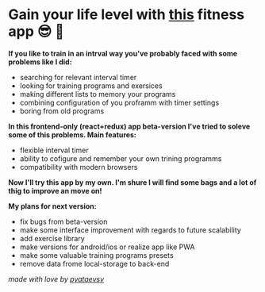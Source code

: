 # Gain your life level with [this](https://pyataevsv.github.io/intervalWorkout/) fitness app :sunglasses: :muscle:

**If you like to train in an intrval way you've probably faced with some problems like I did:**
* searching for relevant interval timer
* looking for training programs and exersices
* making different lists to memory your programs
* combining configuration of you proframm with timer settings
* boring from old programs

**In this frontend-only (react+redux) app beta-version I've tried to soleve some of this problems.
Main features:**
* flexible interval timer
* ability to cofigure and remember your own trining programms
* compatibility with modern browsers

**Now I'll try this app by my own. I'm shure I will find some bags and a lot of thig to improve an move on!**

**My plans for next version:**
* fix bugs from beta-version
* make some interface improvement with regards to future scalability
* add exercise library
* make versions for android/ios or realize app like PWA
* make some valuable training programs presets
* remove data frome local-storage to back-end

_made with love by [pyataevsv](https://github.com/pyataevsv)_
